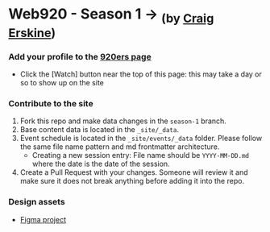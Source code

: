 # Web920 - Season 1 → <sub>(by [Craig Erskine](https://craigerskine.com))</sub>

### Add your profile to the [920ers page](https://web920.com/920ers/)

- Click the [Watch] button near the top of this page: this may take a day or so to show up on the site

### Contribute to the site

1. Fork this repo and make data changes in the `season-1` branch.
2. Base content data is located in the `_site/_data`.
3. Event schedule is located in the `_site/events/_data` folder. Please follow the same file name pattern and md frontmatter architecture.
    - Creating a new session entry: File name should be `YYYY-MM-DD.md` where the date is the date of the session.
4. Create a Pull Request with your changes. Someone will review it and make sure it does not break anything before adding it into the repo.

### Design assets

- [Figma project](https://www.figma.com/files/project/101749227)
